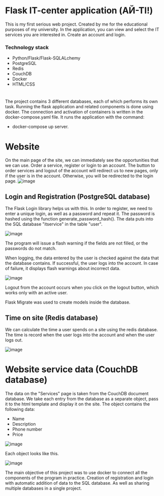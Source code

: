 # Flask IT-center application (АЙ-ТІ!)

This is my first serious web project. Created by me for the educational purposes of my university.
In the application, you can view and select the IT services you are interested in. Create an account and login.

### Technology stack
- Python/Flask/Flask-SQLALchemy
- PostgreSQL
- Redis
- CouchDB
- Docker
- HTML/CSS 
#
The project contains 3 different databases, each of which performs its own task.
Running the flask application and related components is done using docker. The connection and activation of
containers is written in the docker-compose.yaml file. It runs the application with the command:
* docker-compose up server.
# Website
On the main page of the site, we can immediately see the opportunities that we can use. Order a service, register or login to an account.
The button to order services and logout of the account will redirect us to new pages, only if the user is in the account.
Otherwise, you will be redirected to the login page.
![image](https://user-images.githubusercontent.com/119871133/219901294-faafbdb6-2d39-44c6-9cf4-7b5a322a1fcd.png)

## Login and Registration (PostgreSQL database)
The Flask Login library helps us with this. In order to register, we need to enter a unique login, as well as a password and repeat it. 
The password is hashed using the function generate_password_hash(). The data puts into the SQL  database "itservice" in the table "user".

![image](https://user-images.githubusercontent.com/119871133/219904812-be8617d3-7fca-469c-8281-a6a5d678251c.png)

The program will issue a flash warning if the fields are not filled, or the passwords do not match.

When logging, the data entered by the user is checked against the data that the database contains. If successful, the user logs into the account.
In case of failure, it displays flash warnings about incorrect data.

![image](https://user-images.githubusercontent.com/119871133/219904449-71583777-f4a0-46af-8b98-d3960990e69a.png)

Logout from the account occurs when you click on the logout button, which works only with an active user.


Flask Migrate was used to create models inside the database.

## Time on site (Redis database)

We can calculate the time a user spends on a site using the redis database. The time  is record when the user logs into the account
and when the user logs out.

![image](https://user-images.githubusercontent.com/119871133/219904716-4202de58-0d0c-4a54-8561-1742e76a7c84.png)

# Website service data (CouchDB database)
The data on the "Services" page is taken from the CouchDB document database. We take each entry from the database as a separate object,
pass it to the html template and display it on the site. The object contains the following data:
* Name
* Description
* Phone number
* Price

![image](https://user-images.githubusercontent.com/119871133/219905068-5b264041-bc9a-45e0-af2f-156a7ef50ff9.png)

Each object looks like this.

![image](https://user-images.githubusercontent.com/119871133/219905111-4b70e1d3-f7bf-46b8-8293-6b4819394e05.png)

The main objective of this project was to use docker to connect all the components of the program in practice.
Creation of registration and login with automatic addition of data to the SQL database. As well as sharing multiple databases in a single project.


